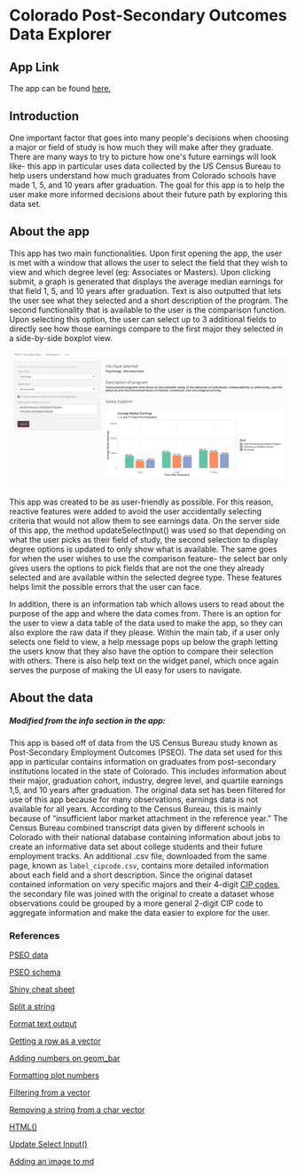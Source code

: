 # Colorado Post-Secondary Outcomes Data Explorer

## App Link

The app can be found [here.](https://saralemus7.shinyapps.io/PSEO/)

## Introduction

One important factor that goes into many people's decisions when choosing a major or field of study is how much they will make after they graduate. There are many ways to try to picture how one's future earnings will look like- this app in particular uses data collected by the US Census Bureau to help users understand how much graduates from Colorado schools have made 1, 5, and 10 years after graduation. The goal for this app is to help the user make more informed decisions about their future path by exploring this data set.

## About the app
This app has two main functionalities. Upon first opening the app, the user is met with a window that allows the user to select the field that they wish to view and which degree level (eg: Associates or Masters). Upon clicking submit, a graph is generated that displays the average median earnings for that field 1, 5, and 10 years after graduation. Text is also outputted that lets the user see what they selected and a short description of the program. The second functionality that is available to the user is the comparison function. Upon selecting this option, the user can select up to 3 additional fields to directly see how those earnings compare to the first major they selected in a side-by-side boxplot view. 

![Preview of the comparision feature](pseo_app_screenshot.png)


This app was created to be as user-friendly as possible. For this reason, reactive features were added to avoid the user accidentally selecting criteria that would not allow them to see earnings data. On the server side of this app, the method updateSelectInput() was used so that depending on what the user picks as their field of study, the second selection to display degree options is updated to only show what is available. The same goes for when the user wishes to use the comparison feature- the select bar only gives users the options to pick fields that are not the one they already selected and are available within the selected degree type. These features helps limit the possible errors that the user can face.

In addition, there is an information tab which allows users to read about the purpose of the app and where the data comes from. There is  an option for the user to view a data table of the data used to make the app, so they can also explore the raw data if they please. Within the main tab, if a user only selects one field to view, a help message pops up below the graph letting the users know that they also have the option to compare their selection with others. There is also help text on the widget panel, which once again serves the purpose of making the UI easy for users to navigate.


## About the data
##### Modified from the info section in the app:
This app is based off of data from the US Census Bureau study known as Post-Secondary Employment Outcomes (PSEO). The data set used for this app in particular contains information on graduates from post-secondary institutions located in the state of Colorado. This includes information about their major, graduation cohort, industry, degree level, and quartile earnings 1,5, and 10 years after graduation.  The original data set has been filtered for use of this app because for many observations, earnings data is not available for all years. According to the Census Bureau, this is mainly because of “insufficient labor market attachment in the reference year.” The Census Bureau combined transcript data given by different schools in Colorado with their national database containing information about jobs to create an informative data set about college students and their future employment tracks. An additional .csv file, downloaded from the same page, known as `label_cipcode.csv`, contains more detailed information about each field and a short description. Since the original dataset contained information on very specific majors and their 4-digit [CIP codes](https://lehd.ces.census.gov/data/schema/V4.5.0-draft/lehd_public_use_schema.html#_cip_code), the secondary file was joined with the original to create a dataset whose observations could be grouped by a more general 2-digit CIP code to aggregate information and make the data easier to explore for the user.

### References

[PSEO data](https://lehd.ces.census.gov/data/pseo_experimental.html) 

[PSEO schema](https://lehd.ces.census.gov/data/schema/V4.5.0-draft/lehd_public_use_schema.html#)

[Shiny cheat sheet](https://shiny.rstudio.com/images/shiny-cheatsheet.pdf)

[Split a string](https://stackoverflow.com/questions/33683862/first-entry-from-string-split)

[Format text output](https://stackoverflow.com/questions/28653428/r-shiny-display-specific-rows-from-a-dataset)

[Getting a row as a vector](https://stackoverflow.com/questions/7615450/getting-a-row-from-a-data-frame-as-a-vector-in-r)

[Adding numbers on geom_bar](https://intellipaat.com/community/16343/how-to-put-labels-over-geombar-for-each-bar-in-r-with-ggplot2)

[Formatting plot numbers](https://stackoverflow.com/questions/29465941/format-number-in-r-with-both-comma-thousands-separator-and-specified-decimals)

[Filtering from a vector](https://community.rstudio.com/t/filter-rows-of-a-data-frame-by-vector-of-strings/52956)

[Removing a string from a char vector](https://stackoverflow.com/questions/35790652/removing-words-featured-in-character-vector-from-string)

[HTML()](https://stackoverflow.com/questions/33392784/make-bold-text-in-html-output-r-shiny)

[Update Select Input()](https://shiny.rstudio.com/reference/shiny/1.2.0/updateSelectInput.html)

[Adding an image to md](https://guides.github.com/features/mastering-markdown/)










